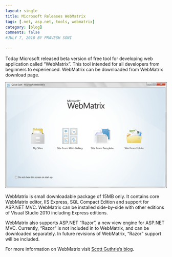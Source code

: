 ```yaml
---
layout: single
title: Microsoft Releases WebMatrix
tags: [.net, asp.net, tools, webmatrix]
category: [blog]
comments: false
#JULY 7, 2010 BY PRAVESH SONI

---
```


Today Microsoft released beta version of free tool for developing web application called “WebMatrix”. This tool intended for all developers from beginners to experienced. WebMatrix can be downloaded from WebMatrix download page.

![Microsoft WebMatrix](/siteassets/images/webmatrix.png)

WebMatrix is small downloadable package of 15MB only. It contains core WebMatrix editor, IIS Express, SQL Compact Edition and support for ASP.NET MVC. WebMatrix can be installed side-by-side with other editions of Visual Studio 2010 including Express editions.

WebMatrix also supports ASP.NET “Razor”, a new view engine for ASP.NET MVC. Currently, “Razor” is not included in to WebMatrix, and can be downloaded separately.  In future revisions of WebMatrix, “Razor” support will be included.

For more information on WebMatrix visit [Scott Guthrie’s blog](http://weblogs.asp.net/scottgu/archive/2010/07/06/introducing-webmatrix.aspx).
